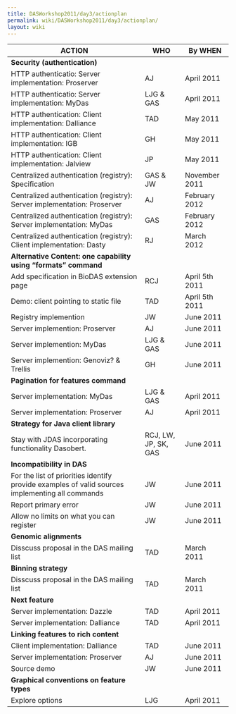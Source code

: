 ```yaml
---
title: DASWorkshop2011/day3/actionplan
permalink: wiki/DASWorkshop2011/day3/actionplan/
layout: wiki
---
```


| ACTION                                                                                          | WHO                  | By WHEN        |
|-------------------------------------------------------------------------------------------------|----------------------|----------------|
| **Security (authentication)**                                                                   |
| HTTP authenticatio: Server implementation: Proserver                                            | AJ                   | April 2011     |
| HTTP authenticatio: Server implementation: MyDas                                                | LJG & GAS            | April 2011     |
| HTTP authentication: Client implementation: Dalliance                                           | TAD                  | May 2011       |
| HTTP authentication: Client implementation: IGB                                                 | GH                   | May 2011       |
| HTTP authentication: Client implementation: Jalview                                             | JP                   | May 2011       |
| Centralized authentication (registry): Specification                                            | GAS & JW             | November 2011  |
| Centralized authentication (registry): Server implementation: Proserver                         | AJ                   | February 2012  |
| Centralized authentication (registry): Server implementation: MyDas                             | GAS                  | February 2012  |
| Centralized authentication (registry): Client implementation: Dasty                             | RJ                   | March 2012     |
| **Alternative Content: one capability using “formats” command**                                 |
| Add specification in BioDAS extension page                                                      | RCJ                  | April 5th 2011 |
| Demo: client pointing to static file                                                            | TAD                  | April 5th 2011 |
| Registry implemention                                                                           | JW                   | June 2011      |
| Server implemention: Proserver                                                                  | AJ                   | June 2011      |
| Server implemention: MyDas                                                                      | LJG & GAS            | June 2011      |
| Server implemention: Genoviz? & Trellis                                                         | GH                   | June 2011      |
| **Pagination for features command**                                                             |
| Server implementation: MyDas                                                                    | LJG & GAS            | April 2011     |
| Server implementation: Proserver                                                                | AJ                   | April 2011     |
| **Strategy for Java client library**                                                            |
| Stay with JDAS incorporating functionality Dasobert.                                            | RCJ, LW, JP, SK, GAS | June 2011      |
| **Incompatibility in DAS**                                                                      |
| For the list of priorities identify provide examples of valid sources implementing all commands | JW                   | June 2011      |
| Report primary error                                                                            | JW                   | June 2011      |
| Allow no limits on what you can register                                                        | JW                   | June 2011      |
| **Genomic alignments**                                                                          |
| Disscuss proposal in the DAS mailing list                                                       | TAD                  | March 2011     |
| **Binning strategy**                                                                            |
| Disscuss proposal in the DAS mailing list                                                       | TAD                  | March 2011     |
| **Next feature**                                                                                |
| Server implementation: Dazzle                                                                   | TAD                  | April 2011     |
| Server implementation: Dalliance                                                                | TAD                  | April 2011     |
| **Linking features to rich content**                                                            |
| Client implementation: Dalliance                                                                | TAD                  | June 2011      |
| Server implementation: Proserver                                                                | AJ                   | June 2011      |
| Source demo                                                                                     | JW                   | June 2011      |
| **Graphical conventions on feature types**                                                      |
| Explore options                                                                                 | LJG                  | April 2011     |


